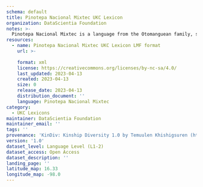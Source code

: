 ```yaml
---
schema: default
title: Pinotepa Nacional Mixtec UKC Lexicon
organization: DataScientia Foundation
notes: >-
  Pinotepa Nacional Mixtec is a language from the Otomanguean family, spoken in North America. The UKC Lexicon of Pinotepa Nacional Mixtec is represented as a lexico-semantic network. It consists of words, word senses, synsets, as well as sense-level and synset-level relationships.
resources:
  - name: Pinotepa Nacional Mixtec UKC Lexicon LMF format
    url: >-
      
    format: xml
    license: https://creativecommons.org/licenses/by-nc-sa/4.0/
    last_updated: 2023-04-13
    created: 2023-04-13
    size: 0
    release_date: 2023-04-13
    distribution_document: ''
    language: Pinotepa Nacional Mixtec
category:
  - UKC Lexicons
maintainer: DataScientia Foundation
maintainer_email: ''
tags: ''
provenance: 'KinDiv: Kinship Diversity 1.0 by Temuulen Khishigsuren (http://ukc.disi.unitn.it/index.php/kinship/); Princeton WordNet 2.1 by Princeton University (https://wordnet.princeton.edu)'
version: '1.0'
dataset_level: Language Level (L1-2)
dataset_access: Open Access
dataset_description: ''
landing_page: ''
latitude_map: 16.33
longitude_map: -98.0
---
```

